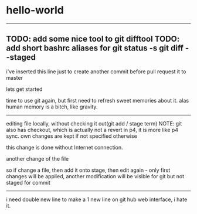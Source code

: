 # hello-world
--------
TODO: add some nice tool to git difftool
TODO: add short bashrc aliases for 
	git status -s
	git diff<tool> --staged
-------




i've inserted this line just to create another commit before pull request it to master

lets get started

time to use git again, but first need to refresh sweet memories about it. alas human memory is a bitch, like gravity.

----
editing file locally, without checking it out(git add / stage term)
NOTE: git also has checkout, which is actually not a revert in p4, it is more like p4 sync. own changes are kept if not specified otherwise


this change is done without Internet connection. 

another change of the file

so if change a file, then add it onto stage, then edit again - only first changes will be applied, another modification will be visible for git but not staged for commit


---
i need double new line to make a 1 new line on git hub web interface, i hate it.
